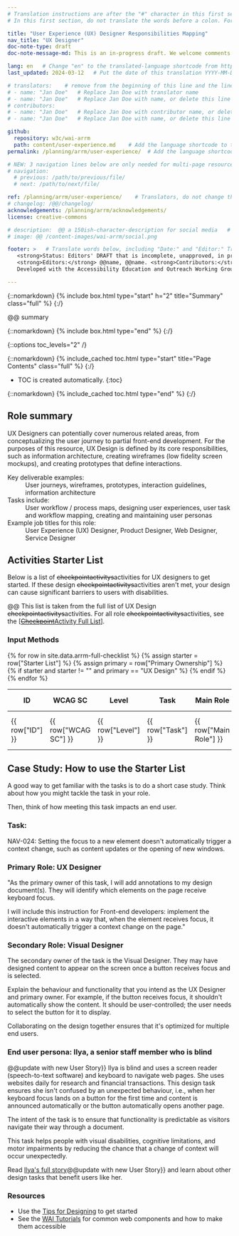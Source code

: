 ```yaml
---
# Translation instructions are after the "#" character in this first section. They are comments that do not show up in the web page. You do not need to translate the instructions after #.
# In this first section, do not translate the words before a colon. For example, do not translate "title:". Do translate the text after "title:".

title: "User Experience (UX) Designer Responsibilities Mapping"
nav_title: "UX Designer"
doc-note-type: draft
doc-note-message-md: This is an in-progress draft. We welcome comments via GitHub or email from the [links below](#helpimprove).

lang: en   # Change "en" to the translated-language shortcode from https://www.iana.org/assignments/language-subtag-registry/language-subtag-registry
last_updated: 2024-03-12   # Put the date of this translation YYYY-MM-DD (with month in the middle)

# translators:    # remove from the beginning of this line and the lines below: "# " (the hash sign and the space)
# - name: "Jan Doe"   # Replace Jan Doe with translator name
# - name: "Jan Doe"   # Replace Jan Doe with name, or delete this line if not multiple translators
# contributors:
# - name: "Jan Doe"   # Replace Jan Doe with contributor name, or delete this line if none
# - name: "Jan Doe"   # Replace Jan Doe with name, or delete this line if not multiple contributors

github:
  repository: w3c/wai-arrm
  path: content/user-experience.md    # Add the language shortcode to the middle of the filename, for example: content/index.fr.md
permalink: /planning/arrm/user-experience/  # Add the language shortcode to the end, with no slash at end, for example: /planning/arrm/fr

# NEW: 3 navigation lines below are only needed for multi-page resources where you have previous and next at the bottom. If so, un-comment them; otherwise delete these lines.
# navigation:
  # previous: /path/to/previous/file/
  # next: /path/to/next/file/

ref: /planning/arrm/user-experience/    # Translators, do not change this
# changelog: /@@/changelog/
acknowledgements: /planning/arrm/acknowledgements/
license: creative-commons

# description:  @@ a 150ish-character-description for social media   # translate the description
# image: @@ /content-images/wai-arrm/social.png

footer: >   # Translate words below, including "Date:" and "Editor:" Translate the Working Group name. Leave the Working Group acronym in English. Do *not* change the dates in the footer below.
   <strong>Status: Editors' DRAFT that is incomplete, unapproved, in progress </strong></p>
   <strong>Editors:</strong> @@name, @@name. <strong>Contributors:</strong> @@name, @@name, and <a href=”https://www.w3.org/groups/wg/@@wg/participants”>participants of the @@WG</a>. ACKNOWLEDGEMENTS lists additional contributors.
   Developed with the Accessibility Education and Outreach Working Group (<a href="http://www.w3.org/WAI/EO/">EOWG</a>).

---
```


{::nomarkdown}
{% include box.html type="start" h="2" title="Summary" class="full" %}
{:/}

@@ summary

{::nomarkdown}
{% include box.html type="end" %}
{:/}

{::options toc_levels="2" /}

{::nomarkdown}
{% include_cached toc.html type="start" title="Page Contents" class="full" %}
{:/}

-   TOC is created automatically.
{:toc}

{::nomarkdown}
{% include_cached toc.html type="end" %}
{:/}

## Role summary

UX Designers can potentially cover numerous related areas, from conceptualizing the user journey to partial front-end development. For the purposes of this resource, UX Design is defined by its core responsibilities, such as information architecture, creating wireframes (low fidelity screen mockups), and creating prototypes that define interactions.

<dl>
<dt>Key deliverable examples:</dt>
<dd>User journeys, wireframes, prototypes, interaction guidelines, information architecture</dd><dt>Tasks include:</dt>
<dd>User workflow / process maps, designing user experiences, user task and workflow mapping, creating and maintaining user personas</dd>
<dt>Example job titles for this role:</dt>
<dd>User Experience (UX) Designer, Product Designer, Web Designer, Service Designer</dd>
</dl>

## Activities Starter List

Below is a list of <s><s>checkpoint</s>activitys</s>activities for UX designers to get started. If these design <s><s>checkpoint</s>activitys</s>activities aren't met, your design can cause significant barriers to users with disabilities.

@@ This list is taken from the full list of UX Design <s><s>checkpoint</s>activitys</s>activities.
For all role <s><s>checkpoint</s>activitys</s>activities, see the [<a rel="nofollow" class="external text" href="https://www.w3.org/WAI/EO/wiki/Accessibility_Checkpoint_Full_List%7CAccessibility"><s>Checkpoint</s>Activity Full List</a>]. 

### Input Methods
<table>
  <thead>
    <tr>
      <!-- Only include specific columns in the header - exclude: Starter List -->
      <th>ID</th>
      <th>WCAG SC</th>
      <th>Level</th>
      <th>Task</th>
      <th>Main Role</th>
      <th>Primary Ownership</th>
      <th>Secondary Ownership</th>
      <th>Contributor</th>
    </tr>
  </thead>
  <tbody>
    {% for row in site.data.arrm-full-checklist %}
      <!-- Only display rows where 'Starter List' is not null or empty -->
      {% assign starter = row["Starter List"] %}
      {% assign primary = row["Primary Ownership"] %}
      {% if starter and starter != "" and primary == "UX Design" %}
        <tr>
          <td>{{ row["ID"] }}</td>
          <td>{{ row["WCAG SC"] }}</td>
          <td>{{ row["Level"] }}</td>
          <td>{{ row["Task"] }}</td>
          <td>{{ row["Main Role"] }}</td>
          <td>{{ row["Primary Ownership"] }}</td>
          <td>{{ row["Secondary Ownership"] }}</td>
          <td>{{ row["Contributor"] }}</td>
        </tr>
      {% endif %}
    {% endfor %}
  </tbody>
</table>


## Case Study: How to use the Starter List

A good way to get familiar with the tasks is to do a short case study.  Think about how you might tackle the task in your role. 

Then, think of how meeting this task impacts an end user. 

### Task:

NAV-024: Setting the focus to a new element doesn't automatically trigger a context change, such as content updates or the opening of new windows.

### Primary Role: UX Designer

"As the primary owner of this task, I will add annotations to my design document(s).  They will identify which elements on the page receive keyboard focus.

I will include this instruction for Front-end developers: implement the interactive elements in a way that, when the element receives focus, it doesn't automatically trigger a context change on the page."

### Secondary Role: Visual Designer

The secondary owner of the task is the Visual Designer. They may have designed content to appear on the screen once a button receives focus and is selected. 

Explain the behaviour and functionality that you intend as the UX Designer and primary owner. For example, if the button receives focus, it shouldn't automatically show the content. It should be user-controlled; the user needs to select the button for it to display. 

Collaborating on the design together ensures that it's optimized for multiple end users.

### End user persona: Ilya, a senior staff member who is blind
@@update with new User Story}}
Ilya is blind and uses a screen reader (speech-to-text software) and keyboard to navigate web pages. She uses websites daily for research and financial transactions. This design task ensures she isn't confused by an unexpected behaviour, i.e., when her keyboard focus lands on a button for the first time and content is announced automatically or the button automatically opens another page. 

The intent of the task is to ensure that functionality is predictable as visitors navigate their way through a document.

This task helps people with visual disabilities, cognitive limitations, and motor impairments by reducing the chance that a change of context will occur unexpectedly.

Read [Ilya's full story](https://www.w3.org/WAI/people-use-web/user-stories/#accountant)@@update with new User Story}} and learn about other design tasks that benefit users like her.

### Resources

* Use the [Tips for Designing](https://www.w3.org/WAI/tips/designing/) to get started
* See the [WAI Tutorials](https://www.w3.org/WAI/tutorials/) for common web components and how to make them accessible
